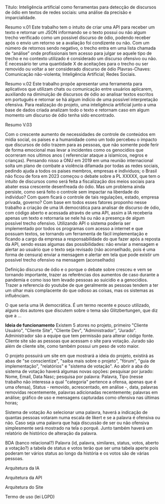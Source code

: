 Título: Inteligência artificial como ferramentas para detecção de discursos de ódio em textos de redes sociais: uma análise da precisão e imparcialidade.

Resumo v.01
Este trabalho tem o intuito de criar uma API para receber um texto e retornar um JSON informando se o texto possui ou não algum trecho verificado como um possível discurso de ódio, podendo receber após o envio um retorno se a avaliação foi condizente ou não. Com um número de retornos sendo negativo, o trecho entra em uma lista chamada de “análise” onde profissionais tem acesso para julgar se aquele tipo de trecho e no contexto utilizado é considerado um discurso ofensivo ou não. É necessário ter uma quantidade X de aceitações para o trecho ou ser removido ou voltar a ser considerado discurso de ódio
Plavras-Chaves: Comunicação não-violenta; Inteligência Artificial; Redes Sociais.

Resumo v.02
Este trabalho propõe apresentar uma ferramenta para aplicativos que utilizam chats ou comunicação entre usuários aplicarem, auxiliando na diminuição de discursos de ódio ao analisar textos escritos em português e retornar se há algum indício de uma possível interpretação ofensiva. Para realização do projeto, uma inteligência artificial junto a uma base de dados criada analizam todo o texto e retornam caso em algum momento um discurso de ódio tenha sido encontrado.

Resumo V.03



Com o crescente aumento de necessidades de controle de conteúdos em mídia social, os paises e a humanidade como um todo percebeu o impacto que discursos de ódio trazem para as pessoas, que não somente pode ferir de forma emocional mas levar a incidentes como os genocidios que ocorreram nos ultimos anos ( referenciar ataque a islamicos, negros e crianças). Pensando nisso a ONU em 2019 em uma reunião internacional solta um plano de combate a violência difamada por todas as redes sociais, pedindo ajuda a todos os paises membros, empresas e individuos; o Brasil não ficou de fora em 2023 começou o debate sobre a PL XXXXX, que tem o intuito de discursos como será feita a fiscalização dos meios sociais para abater essa crescente desenfreada do ódio. Mas um problema ainda persiste, como será feito o controle sem impactar na liberdade do individuo? Com quem ficará o controle de tais regulações, estado, empresa privada, governo?
Com base em todos esses fatores proponho nesse trabalho a criação de uma IA democrática para analisar de discurso de ódio, com código aberto e acessada através de uma API, assim a IA receberia apenas um texto e retornaria se nele há ou não a presença de algum possível trecho ofensivo. Utilizando API o sistema poderia ser implementado por todos os programas com acesso a internet e que possuam textos, se tornando um ferramenta de fácil implementação e ficando a cargo da empresa a responsabilidade do que fazer após a reposta da API, sendo essas algumas das possibilidades:
não enviar a mensagem e alertar ao usuário que o texto seja revisado (não aconselhado, pois é uma forma de censura)
enviar a mensagem e alertar em tela que pode existir um possível trecho ofensivo na mensagem (aconselhado)

Definição discurso de ódio e o porque o debate sobre cresceu e vem se tornando importante, trazer as referências dos aumentos de caso durante a pandemia e como isso tem levado pessoas ao suicidio e a genocidios. Trazer a referencia do youtube de que geralmente as pessoas tendem a ter um olhar mais complacente do que odioso as coisas, mas os sistemas as influẽnciam.

O que seria uma IA democrática. É um termo recente e pouco utilizado, alguns dos autores que discutem sobre o tema são Glitzbertungen, que diz que a ...

**Ideia de funcionamento**
Existem 5 atores no projeto, primeiro "Cliente Usuário", "Cliente Site", "Cliente Dev", "Administrador", "Jurado".
Administrador são a equipe que tem permissão para alterar código fonte.
Cliente site são as pessoas que acessam o site para votação.
Jurado são além de cliente site, como também possui um peso de voto maior.

O projeto possuirá um site em que mostrará a ideia do projeto, existirá as abas de "se conscientize", "saiba mais sobre o projeto", "fórum", "guia de implementação", "relatórios" e "sistema de votação".
Ao abrir a aba do sistema de votação haverá algumas novas opções: 
	pesquisar por jurado: Nome, Email, Data Nasc; 
	pesquisa por palavra: Palavra, Tipo (nesse trabalho não interessa a qual "categoria" pertence a ofensa, apenas que é uma ofensa), Status - removido, acrescentado, em análise -, data, palavras removidas recentemente, palavras adicionadas recentemente;
	palavras em análise;
	gráfico de uso e mensagens capturadas como ofensiva nas últimas horas;

Sistema de votação
Ao selecionar uma palavra, haverá a indicação de quantas pessoas votaram numa escala de likert e se a palavra é ofensiva ou não. Caso seja uma palavra que haja discussão de ser ou não ofensiva simplesmente será mostrado na tela o porquê. Junto também haverá um relatório de histórico de alteração da palavra.

BDA (banco relacional?)
Palavra (id, palavra, similares, status, votos, aberto a votação?)
a tabela de status e votos terão que ser uma tabela aperte pois poderam ter vários status ao longo da história e os votos são de várias pessoas.


Arquitetura da IA

Arquitetura da API

Arquitetura do Site

Termo de uso (lei LGPD)